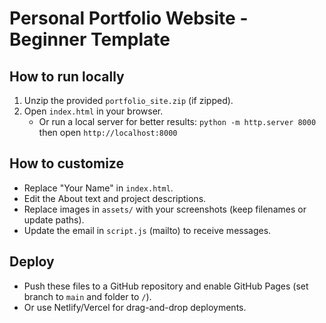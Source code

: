 # Personal Portfolio Website - Beginner Template


## How to run locally
1. Unzip the provided `portfolio_site.zip` (if zipped).
2. Open `index.html` in your browser.
   - Or run a local server for better results: `python -m http.server 8000` then open `http://localhost:8000`

## How to customize
- Replace "Your Name" in `index.html`.
- Edit the About text and project descriptions.
- Replace images in `assets/` with your screenshots (keep filenames or update paths).
- Update the email in `script.js` (mailto) to receive messages.

## Deploy
- Push these files to a GitHub repository and enable GitHub Pages (set branch to `main` and folder to `/`).
- Or use Netlify/Vercel for drag-and-drop deployments.

